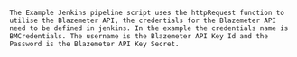 

  
    The Example Jenkins pipeline script uses the httpRequest function to utilise the Blazemeter API, the credentials for the Blazemeter API need to be defined in jenkins. In the example the credentials name is BMCredentials. The username is the Blazemeter API Key Id and the Password is the Blazemeter API Key Secret.
